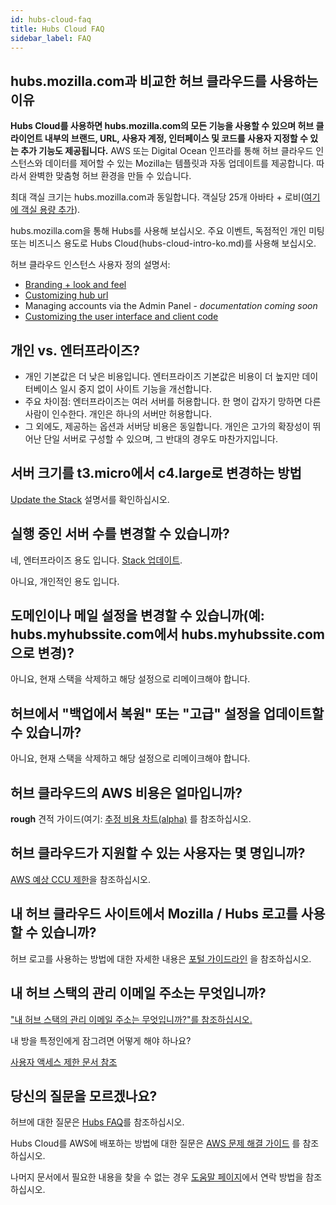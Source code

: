 ```yaml
---
id: hubs-cloud-faq
title: Hubs Cloud FAQ
sidebar_label: FAQ
---
```


## hubs.mozilla.com과 비교한 허브 클라우드를 사용하는 이유

**Hubs Cloud를 사용하면 hubs.mozilla.com의 모든 기능을 사용할 수 있으며 허브 클라이언트 내부의 브랜드, URL, 사용자 계정, 인터페이스 및 코드를 사용자 지정할 수 있는 추가 기능도 제공됩니다.** AWS 또는 Digital Ocean 인프라를 통해 허브 클라우드 인스턴스와 데이터를 제어할 수 있는 Mozilla는 템플릿과 자동 업데이트를 제공합니다. 따라서 완벽한 맞춤형 허브 환경을 만들 수 있습니다.

최대 객실 크기는 hubs.mozilla.com과 동일합니다. 객실당 25개 아바타 + 로비([여기에 객실 용량 추가](hubs-faq.md#what-is-the-capacity-of-a-hubs-room)).

hubs.mozilla.com을 통해 Hubs를 사용해 보십시오. 주요 이벤트, 독점적인 개인 미팅 또는 비즈니스 용도로 Hubs Cloud(hubs-cloud-intro-ko.md)를 사용해 보십시오.

허브 클라우드 인스턴스 사용자 정의 설명서:

- [Branding + look and feel](hubs-cloud-customizing-look-and-feel.md)
- [Customizing hub url](hubs-cloud-aws-domain-recipes.md)
- Managing accounts via the Admin Panel - _documentation coming soon_
- [Customizing the user interface and client code](hubs-cloud-custom-clients.md)

## 개인 vs. 엔터프라이즈?

- 개인 기본값은 더 낮은 비용입니다. 엔터프라이즈 기본값은 비용이 더 높지만 데이터베이스 일시 중지 없이 사이트 기능을 개선합니다.
- 주요 차이점: 엔터프라이즈는 여러 서버를 허용합니다. 한 명이 갑자기 망하면 다른 사람이 인수한다. 개인은 하나의 서버만 허용합니다.
- 그 외에도, 제공하는 옵션과 서버당 비용은 동일합니다. 개인은 고가의 확장성이 뛰어난 단일 서버로 구성할 수 있으며, 그 반대의 경우도 마찬가지입니다.

## 서버 크기를 t3.micro에서 c4.large로 변경하는 방법

[Update the Stack](hubs-cloud-aws-updating-the-stack.md) 설명서를 확인하십시오.

## 실행 중인 서버 수를 변경할 수 있습니까?

네, 엔터프라이즈 용도 입니다. [Stack 업데이트](hubs-cloud-aws-updating-the-stack.md).

아니요, 개인적인 용도 입니다.

## 도메인이나 메일 설정을 변경할 수 있습니까(예: hubs.myhubssite.com에서 hubs.myhubssite.com으로 변경)?

아니요, 현재 스택을 삭제하고 해당 설정으로 리메이크해야 합니다.

## 허브에서 "백업에서 복원" 또는 "고급" 설정을 업데이트할 수 있습니까?

아니요, 현재 스택을 삭제하고 해당 설정으로 리메이크해야 합니다.

## 허브 클라우드의 AWS 비용은 얼마입니까?

**rough** 견적 가이드(여기: [추정 비용 차트(alpha)](hubs-cloud-aws-estimated-cost-charts.md) 를 참조하십시오.

## 허브 클라우드가 지원할 수 있는 사용자는 몇 명입니까?

[AWS 예상 CCU 제한](hubs-cloud-aws-estimated-ccu-limits.md)을 참조하십시오.

## 내 허브 클라우드 사이트에서 Mozilla / Hubs 로고를 사용할 수 있습니까?

허브 로고를 사용하는 방법에 대한 자세한 내용은 [포털 가이드라인](hubs-cloud-branding.md) 을 참조하십시오.

## 내 허브 스택의 관리 이메일 주소는 무엇입니까?

["내 허브 스택의 관리 이메일 주소는 무엇입니까?"를 참조하십시오.](hubs-cloud-aws-troubleshooting.md#then-what-is-my-hub-stacks-admin-email-address)

내 방을 특정인에게 잠그려면 어떻게 해야 하나요?

[사용자 액세스 제한 문서 참조](hubs-cloud-limiting-user-access.md)

## 당신의 질문을 모르겠나요?

허브에 대한 질문은 [Hubs FAQ](hubs-faq.md)를 참조하십시오.

Hubs Cloud를 AWS에 배포하는 방법에 대한 질문은 [AWS 문제 해결 가이드](hubs-cloud-aws-troubleshooting.md) 를 참조하십시오.

나머지 문서에서 필요한 내용을 찾을 수 없는 경우 [도움말 페이지](.help.html)에서 연락 방법을 참조하십시오.
